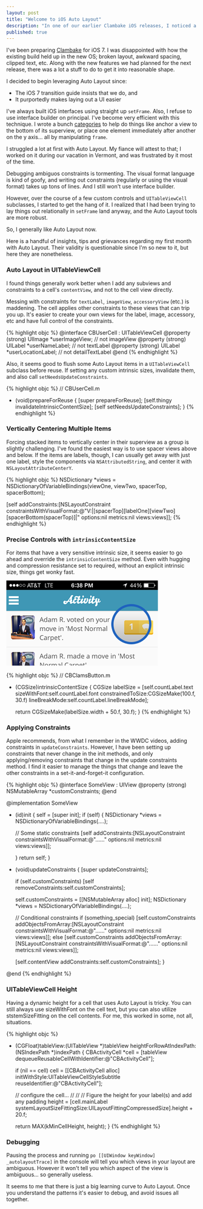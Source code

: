 ```yaml
---
layout: post
title: "Welcome to iOS Auto Layout"
description: "In one of our earlier Clambake iOS releases, I noticed a peculiar issue with our 'moves' interface. Scrolling really quickly down the table would result in the lower images 'flashing' through what looked to be the cell images that came before it. "
published: true
---
```


I've been preparing [Clambake](https://clambakeapp.com/get-it) for iOS 7. I was disappointed with how the existing build held up in the new OS; broken layout, awkward spacing, clipped text, etc. Along with the new features we had planned for the next release, there was a lot a stuff to do to get it into reasonable shape.

I decided to begin leveraging Auto Layout since:

  * The iOS 7 transition guide insists that we do, and
  * It purportedly makes laying out a UI easier

<!--break-->

I've always built iOS interfaces using straight up `setFrame`. Also, I refuse to use interface builder on principal. I've become very efficient with this technique. I wrote a bunch [categories](https://github.com/keighl/KTCategories) to help do things like anchor a view to the bottom of its superview, or place one element immediately after another on the y axis... all by manipulating `frame`.

I struggled a lot at first with Auto Layout. My fiance will attest to that; I worked on it during our vacation in Vermont, and was frustrated by it most of the time.

Debugging ambiguos constraints is tormenting. The visual format language is kind of goofy, and writing out constraints (regularly or using the visual format) takes up tons of lines. And I still won't use interface builder.

However, over the course of a few custom controls and `UITableViewCell` subclasses, I started to get the hang of it. I realized that I had been trying to lay things out relationally in `setFrame` land anyway, and the Auto Layout tools are more robust.

So, I generally like Auto Layout now.

Here is a handful of insights, tips and grievances regarding my first month with Auto Layout. Their validity is questionable since I'm so new to it, but here they are nonetheless.

### Auto Layout in UITableViewCell

I found things generally work better when I add any subviews and constraints to a cell's `contentView`, and not to the cell view directly.

Messing with constraints for `textLabel`, `imageView`, `accessoryView` (etc.) is maddening. The cell applies other constraints to these views that can trip you up. It's easier to create your own views for the label, image, accessory, etc and have full control of the constraints.

{% highlight objc %}
@interface CBUserCell : UITableViewCell
@property (strong) UIImage *userImageView; // not imageView
@property (strong) UILabel *userNameLabel; // not textLabel
@property (strong) UILabel *userLocationLabel; // not detailTextLabel
@end
{% endhighlight %}

Also, it seems good to flush some Auto Layout items in a `UITableViewCell` subclass before reuse. If setting any custom intrinsic sizes, invalidate them, and also call `setNeedsUpdateConstraints`.

{% highlight objc %}
// CBUserCell.m

- (void)prepareForReuse
{
  [super prepareForReuse];
  [self.thingy invalidateIntrinsicContentSize];
  [self setNeedsUpdateConstraints];
}
{% endhighlight %}

### Vertically Centering Multiple Items

Forcing stacked items to vertically center in their superview as a group is slightly challenging. I've found the easiest way is to use spacer views above and below. If the items are labels, though, I can usually get away with just one label, style the components via `NSAttributedString`, and center it with `NSLayoutAttributeCenterY`.

{% highlight objc %}
NSDictionary *views = NSDictionaryOfVariableBindings(viewOne, viewTwo, spacerTop, spacerBottom);

[self addConstraints:[NSLayoutConstraint constraintsWithVisualFormat:@"V:|[spacerTop][labelOne][viewTwo][spacerBottom(spacerTop)]|"
                                                             options:nil
                                                             metrics:nil
                                                               views:views]];
{% endhighlight %}

### Precise Controls with `intrinsicContentSize`

For items that have a very sensitive intrinsic size, it seems easier to go ahead and override the `intrinsicContentSize` method. Even with hugging and compression resistance set to required, without an explicit intrinsic size, things get wonky fast.

![Clams button in activity cell](/assets/media/intrinsicSizeEg.png)

{% highlight objc %}
// CBClamsButton.m

- (CGSize)intrinsicContentSize
{
  CGSize labelSize = [self.countLabel.text sizeWithFont:self.countLabel.font
                                      constrainedToSize:CGSizeMake(100.f, 30.f)
                                          lineBreakMode:self.countLabel.lineBreakMode];

  return CGSizeMake(labelSize.width + 50.f, 30.f);
}
{% endhighlight %}

### Applying Constraints

Apple recommends, from what I remember in the WWDC videos, adding constraints in `updateConstraints`. However, I have been setting up constraints that never change in the init methods, and only applying/removing constraints that change in the update constraints method. I find it easier to manage the things that change and leave the other constraints in a set-it-and-forget-it configuration.

{% highlight objc %}
@interface SomeView : UIView
@property (strong) NSMutableArray *customConstraints;
@end

@implementation SomeView

- (id)init
{
  self = [super init];
  if (self)
  {
    NSDictionary *views = NSDictionaryOfVariableBindings(....);

    // Some static constraints
    [self addConstraints:[NSLayoutConstraint constraintsWithVisualFormat:@"......"
                                                                 options:nil
                                                                 metrics:nil
                                                                   views:views]];

  }
  return self;
}

- (void)updateConstraints
{
  [super updateConstraints];

  if (self.customConstraints)
    [self removeConstraints:self.customConstraints];

  self.customConstraints = [[NSMutableArray alloc] init];
  NSDictionary *views = NSDictionaryOfVariableBindings(....);

  // Conditional constraints
  if (something_special)
    [self.customConstraints addObjectsFromArray:[NSLayoutConstraint constraintsWithVisualFormat:@"......"
                                                                                    options:nil
                                                                                    metrics:nil
                                                                                      views:views]];
  else
    [self.customConstraints addObjectsFromArray:[NSLayoutConstraint constraintsWithVisualFormat:@"......"
                                                                                    options:nil
                                                                                    metrics:nil
                                                                                      views:views]];

  [self.contentView addConstraints:self.customConstraints];
}

@end
{% endhighlight %}

### UITableViewCell Height

Having a dynamic height for a cell that uses Auto Layout is tricky. You can still always use sizeWithFont on the cell text, but you can also utilize ststemSizeFitting on the cell contents. For me, this worked in some, not all, situations.

{% highlight objc %}
- (CGFloat)tableView:(UITableView *)tableView heightForRowAtIndexPath:(NSIndexPath *)indexPath
{
  CBActivityCell *cell = [tableView dequeueReusableCellWithIdentifier:@"CBActivityCell"];

  if (nil == cell)
    cell = [[CBActivityCell alloc] initWithStyle:UITableViewCellStyleSubtitle
                                 reuseIdentifier:@"CBActivityCell"];

  // configure the cell...
  //
  //
  // Figure the height for your label(s) and add any padding
  height = [cell.mainLabel systemLayoutSizeFittingSize:UILayoutFittingCompressedSize].height + 20.f;

  return MAX(kMinCellHeight, height);
}
{% endhighlight %}

### Debugging

Pausing the process and running `po [[UIWindow keyWindow] _autolayoutTrace]` in the console will tell you which views in your layout are ambiguous. However it won't tell you which aspect of the view is ambiguous... so generally useless.

It seems to me that there is just a big learning curve to Auto Layout. Once you understand the patterns it's easier to debug, and avoid issues all together.